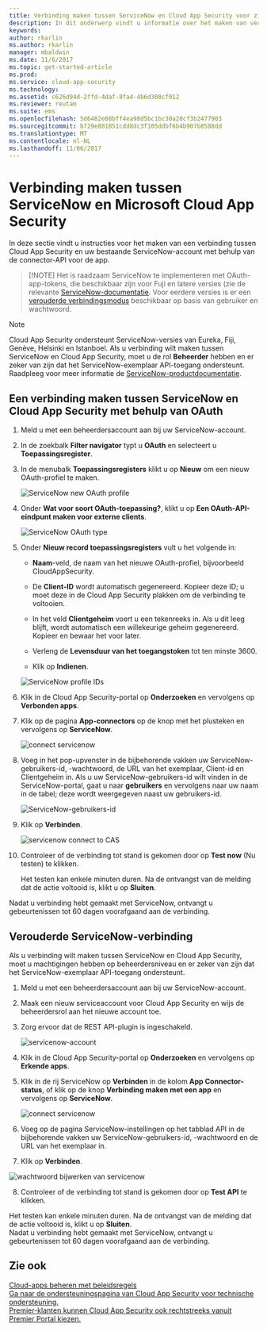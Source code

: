 ```yaml
---
title: Verbinding maken tussen ServiceNow en Cloud App Security voor zichtbaarheid en gebruikscontrole | Microsoft Docs
description: In dit onderwerp vindt u informatie over het maken van verbinding tussen de ServiceNow-app en Cloud App Security via de API-connector.
keywords: 
author: rkarlin
ms.author: rkarlin
manager: mbaldwin
ms.date: 11/6/2017
ms.topic: get-started-article
ms.prod: 
ms.service: cloud-app-security
ms.technology: 
ms.assetid: c626d94d-2ffd-4daf-8fa4-4b6d308cf012
ms.reviewer: reutam
ms.suite: ems
ms.openlocfilehash: 5d6482e08bff4ea98d5bc1bc30a20cf3b2477903
ms.sourcegitcommit: b729e881851cdd8dc3f105ddbf6b4b907b8588dd
ms.translationtype: MT
ms.contentlocale: nl-NL
ms.lasthandoff: 11/06/2017
---
```

# <a name="connect-servicenow-to-microsoft-cloud-app-security"></a>Verbinding maken tussen ServiceNow en Microsoft Cloud App Security

In deze sectie vindt u instructies voor het maken van een verbinding tussen Cloud App Security en uw bestaande ServiceNow-account met behulp van de connector-API voor de app. 

 >  [!NOTE]
>  Het is raadzaam ServiceNow te implementeren met OAuth-app-tokens, die beschikbaar zijn voor Fuji en latere versies (zie de relevante [ServiceNow-documentatie](http://wiki.servicenow.com/index.php?title=OAuth_Applications#gsc.tab=0). Voor eerdere versies is er een [verouderde verbindingsmodus](#legacy-servicenow-connection) beschikbaar op basis van gebruiker en wachtwoord.

 > [!NOTE]  
>  Cloud App Security ondersteunt ServiceNow-versies van Eureka, Fiji, Genève, Helsinki en Istanboel. Als u verbinding wilt maken tussen ServiceNow en Cloud App Security, moet u de rol **Beheerder** hebben en er zeker van zijn dat het ServiceNow-exemplaar API-toegang ondersteunt.  Raadpleeg voor meer informatie de [ServiceNow-productdocumentatie](http://wiki.servicenow.com/index.php?title=Base_System_Roles#gsc.tab=0).
  
## <a name="how-to-connect-servicenow-to-cloud-app-security-using-oauth"></a>Een verbinding maken tussen ServiceNow en Cloud App Security met behulp van OAuth
  
  
1.  Meld u met een beheerdersaccount aan bij uw ServiceNow-account.  
  
2.  In de zoekbalk **Filter navigator** typt u **OAuth** en selecteert u **Toepassingsregister**.

3. In de menubalk **Toepassingsregisters** klikt u op **Nieuw** om een nieuw OAuth-profiel te maken.

   ![ServiceNow new OAuth profile](./media/servicenow-app-registry.png)

4. Onder **Wat voor soort OAuth-toepassing?**, klikt u op **Een OAuth-API-eindpunt maken voor externe clients**.

   ![ServiceNow OAuth type](./media/servicenow-oauth-app-type.png)

5. Onder **Nieuw record toepassingsregisters**  vult u het volgende in:
    
    - **Naam**-veld, de naam van het nieuwe OAuth-profiel, bijvoorbeeld CloudAppSecurity. 
    
    - De **Client-ID** wordt automatisch gegenereerd. Kopieer deze ID; u moet deze in de Cloud App Security plakken om de verbinding te voltooien.
    
    - In het veld **Clientgeheim** voert u een tekenreeks in. Als u dit leeg blijft, wordt automatisch een willekeurige geheim gegenereerd. Kopieer en bewaar het voor later. 
    
    - Verleng de **Levensduur van het toegangstoken** tot ten minste 3600.
    
    - Klik op **Indienen**.

   ![ServiceNow profile IDs](./media/servicenow-profile-ids.png)

6.  Klik in de Cloud App Security-portal op **Onderzoeken** en vervolgens op **Verbonden apps**.  
  
7.  Klik op de pagina **App-connectors** op de knop met het plusteken en vervolgens op **ServiceNow**.  
  
     ![connect servicenow](./media/connect-servicenow.png "connect servicenow")  
  
8.  Voeg in het pop-upvenster in de bijbehorende vakken uw ServiceNow-gebruikers-id, -wachtwoord, de URL van het exemplaar, Client-id en Clientgeheim in. Als u uw ServiceNow-gebruikers-id wilt vinden in de ServiceNow-portal, gaat u naar **gebruikers** en vervolgens naar uw naam in de tabel; deze wordt weergegeven naast uw gebruikers-id.

    ![ServiceNow-gebruikers-id](./media/servicenow-userid.png)
  
9.  Klik op **Verbinden**.  
  
     ![servicenow connect to CAS](./media/servicenow-portal-connect.png "servicenow connect in portal")  
  
10.  Controleer of de verbinding tot stand is gekomen door op **Test now** (Nu testen) te klikken.  
  
     Het testen kan enkele minuten duren. Na de ontvangst van de melding dat de actie voltooid is, klikt u op **Sluiten**.  
  
Nadat u verbinding hebt gemaakt met ServiceNow, ontvangt u gebeurtenissen tot 60 dagen voorafgaand aan de verbinding.
  
## <a name="legacy-servicenow-connection"></a>Verouderde ServiceNow-verbinding

Als u verbinding wilt maken tussen ServiceNow en Cloud App Security, moet u machtigingen hebben op beheerdersniveau en er zeker van zijn dat het ServiceNow-exemplaar API-toegang ondersteunt.   

1.  Meld u met een beheerdersaccount aan bij uw ServiceNow-account.   

2.  Maak een nieuw serviceaccount voor Cloud App Security en wijs de beheerdersrol aan het nieuwe account toe.   

3.  Zorg ervoor dat de REST API-plugin is ingeschakeld.   

    ![servicenow-account](./media/servicenow-account.png "servicenow-account")   

4.  Klik in de Cloud App Security-portal op **Onderzoeken** en vervolgens op **Erkende apps**.   

5.  Klik in de rij ServiceNow op **Verbinden** in de kolom **App Connector-status**, of klik op de knop **Verbinding maken met een app** en vervolgens op **ServiceNow**.   

    ![connect servicenow](./media/connect-servicenow.png "connect servicenow")   

6.  Voeg op de pagina ServiceNow-instellingen op het tabblad API in de bijbehorende vakken uw ServiceNow-gebruikers-id, -wachtwoord en de URL van het exemplaar in.   

7.  Klik op **Verbinden**.   

   ![wachtwoord bijwerken van servicenow](./media/servicenow-update-password.png "wachtwoord bijwerken van servicenow")   

8.  Controleer of de verbinding tot stand is gekomen door op **Test API** te klikken.   
  
   Het testen kan enkele minuten duren. Na de ontvangst van de melding dat de actie voltooid is, klikt u op **Sluiten**.   
 Nadat u verbinding hebt gemaakt met ServiceNow, ontvangt u gebeurtenissen tot 60 dagen voorafgaand aan de verbinding. 


## <a name="see-also"></a>Zie ook  
[Cloud-apps beheren met beleidsregels](control-cloud-apps-with-policies.md)   
[Ga naar de ondersteuningspagina van Cloud App Security voor technische ondersteuning.](http://support.microsoft.com/oas/default.aspx?prid=16031)   
[Premier-klanten kunnen Cloud App Security ook rechtstreeks vanuit Premier Portal kiezen.](https://premier.microsoft.com/)  
  
